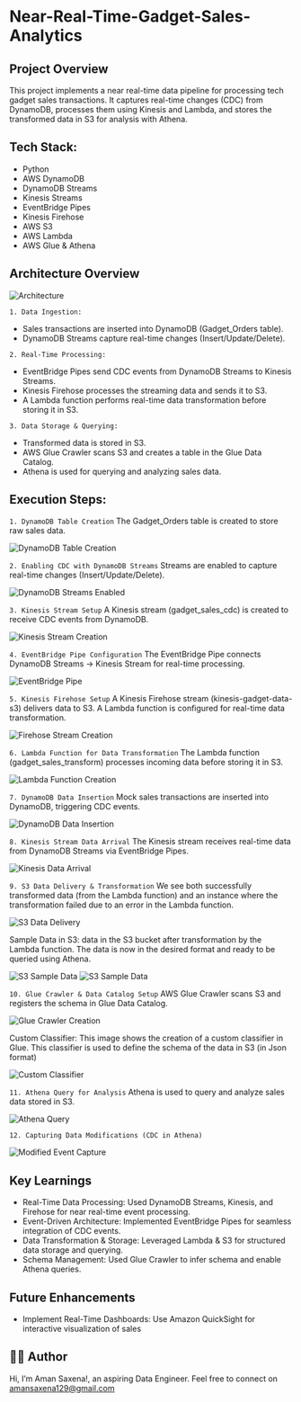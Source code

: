 # Near-Real-Time-Gadget-Sales-Analytics

## Project Overview
This project implements a near real-time data pipeline for processing tech gadget sales transactions. It captures real-time changes (CDC) from DynamoDB, processes them using Kinesis and Lambda, and stores the transformed data in S3 for analysis with Athena.

## Tech Stack:
- Python
- AWS DynamoDB
- DynamoDB Streams
- Kinesis Streams
- EventBridge Pipes
- Kinesis Firehose
- AWS S3
- AWS Lambda
- AWS Glue & Athena

## Architecture Overview
![Architecture](Images/architecture.png)

`1. Data Ingestion:`
 - Sales transactions are inserted into DynamoDB (Gadget_Orders table).
 - DynamoDB Streams capture real-time changes (Insert/Update/Delete).

`2. Real-Time Processing:`
 - EventBridge Pipes send CDC events from DynamoDB Streams to Kinesis Streams.
 - Kinesis Firehose processes the streaming data and sends it to S3.
 - A Lambda function performs real-time data transformation before storing it in S3.

`3. Data Storage & Querying:`
 - Transformed data is stored in S3.
 - AWS Glue Crawler scans S3 and creates a table in the Glue Data Catalog.
 - Athena is used for querying and analyzing sales data.

## Execution Steps:

`1. DynamoDB Table Creation`
The Gadget_Orders table is created to store raw sales data.

![DynamoDB Table Creation](Images/dynamodbtable.png)

`2. Enabling CDC with DynamoDB Streams`
Streams are enabled to capture real-time changes (Insert/Update/Delete).

![DynamoDB Streams Enabled](Images/enabledynamodbstream.png)

`3. Kinesis Stream Setup`
A Kinesis stream (gadget_sales_cdc) is created to receive CDC events from DynamoDB.

![Kinesis Stream Creation](Images/kinesiscdcstream.png)

`4. EventBridge Pipe Configuration`
The EventBridge Pipe connects DynamoDB Streams → Kinesis Stream for real-time processing.

![EventBridge Pipe](Images/eventbridgepipe.png)

`5. Kinesis Firehose Setup`
A Kinesis Firehose stream (kinesis-gadget-data-s3) delivers data to S3.
A Lambda function is configured for real-time data transformation.

![Firehose Stream Creation](Images/firehose.png)

`6. Lambda Function for Data Transformation`
The Lambda function (gadget_sales_transform) processes incoming data before storing it in S3.

![Lambda Function Creation](Images/lambda.png)

`7. DynamoDB Data Insertion`
Mock sales transactions are inserted into DynamoDB, triggering CDC events.

![DynamoDB Data Insertion](Images/dataindynamodb.png)

`8. Kinesis Stream Data Arrival`
The Kinesis stream receives real-time data from DynamoDB Streams via EventBridge Pipes.

![Kinesis Data Arrival](Images/datainkinesisstream.png)

`9. S3 Data Delivery & Transformation`
We see both successfully transformed data (from the Lambda function) and an instance where the transformation failed due to an error in the Lambda function.

![S3 Data Delivery](Images/firehosetos3.png)

Sample Data in S3: data in the S3 bucket after transformation by the Lambda function. The data is now in the desired format and ready to be queried using Athena.

![S3 Sample Data](Images/goodrecordsins3.png)
![S3 Sample Data](Images/goodrecords.png)


`10. Glue Crawler & Data Catalog Setup`
AWS Glue Crawler scans S3 and registers the schema in Glue Data Catalog.

![Glue Crawler Creation](Images/crawler.png)

Custom Classifier: This image shows the creation of a custom classifier in Glue.  This classifier is used to define the schema of the data in S3 (in Json format)

![Custom Classifier](Images/crawlerclassification.png)

`11. Athena Query for Analysis`
Athena is used to query and analyze sales data stored in S3.

![Athena Query](Images/athenaresults.png)

`12. Capturing Data Modifications (CDC in Athena)`

![Modified Event Capture](Images/CDC-captured.png)

## Key Learnings
- Real-Time Data Processing: Used DynamoDB Streams, Kinesis, and Firehose for near real-time event processing.
- Event-Driven Architecture: Implemented EventBridge Pipes for seamless integration of CDC events.
- Data Transformation & Storage: Leveraged Lambda & S3 for structured data storage and querying.
- Schema Management: Used Glue Crawler to infer schema and enable Athena queries.

## Future Enhancements

- Implement Real-Time Dashboards: Use Amazon QuickSight for interactive visualization of sales

## 👨‍💻 Author
Hi, I’m Aman Saxena!, an aspiring Data Engineer. Feel free to connect on amansaxena129@gmail.com

